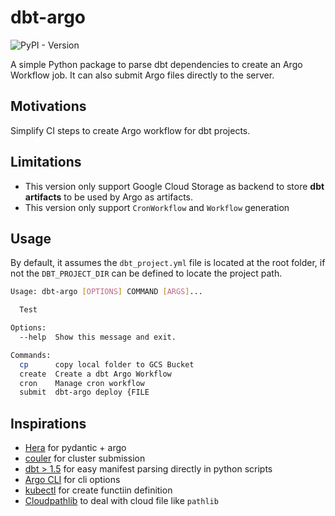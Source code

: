 # dbt-argo

![PyPI - Version](https://img.shields.io/pypi/v/dbt-argo?logo=pypi&color=blue&link=https%3A%2F%2Fpypi.org%2Fproject%2Fdbt-argo%2F)


A simple Python package to parse dbt dependencies to create an Argo Workflow job. It can also submit Argo files directly to the server.

## Motivations

Simplify CI steps to create Argo workflow for dbt projects.

## Limitations

- This version only support Google Cloud Storage as backend to store **dbt artifacts** to be used by Argo as artifacts.
- This version only support `CronWorkflow` and `Workflow` generation

## Usage

By default, it assumes the `dbt_project.yml` file is located at the root folder, if not the `DBT_PROJECT_DIR` can be defined to locate the project path.

```sh
Usage: dbt-argo [OPTIONS] COMMAND [ARGS]...

  Test

Options:
  --help  Show this message and exit.

Commands:
  cp      copy local folder to GCS Bucket
  create  Create a dbt Argo Workflow
  cron    Manage cron workflow
  submit  dbt-argo deploy {FILE
```

## Inspirations

- [Hera](https://github.com/argoproj-labs/hera) for pydantic + argo
- [couler](https://github.com/couler-proj/couler) for cluster submission
- [dbt > 1.5](https://docs.getdbt.com/reference/programmatic-invocations) for easy manifest parsing directly in python scripts
- [Argo CLI](https://argoproj.github.io/argo-workflows/walk-through/argo-cli/) for cli options
- [kubectl](https://argoproj.github.io/argo-workflows/kubectl/) for create functiin definition
- [Cloudpathlib]([cloudpathlib](https://github.com/drivendataorg/cloudpathlib)) to deal with cloud file like `pathlib`